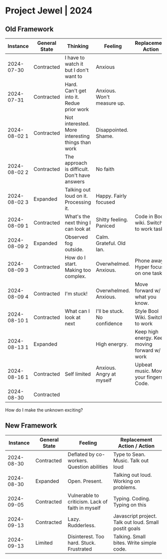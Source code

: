 # Project Jewel | 2024

## Old Framework

| Instance     | General State | Thinking                                          | Feeling                      | Replacement Action                            |
| ------------ | ------------- | ------------------------------------------------- | ---------------------------- | --------------------------------------------- |
| 2024-07-30   | Contracted    | I have to watch it but I don't want to            | Anxious                      |                                               |
| 2024-07-31   | Contracted    | Hard. Can't get into it. Redue prior work         | Anxious. Won't measure up.   |                                               |
| 2024-08-02 1 | Contracted    | Not interested. More interesting things than work | Disappointed. Shame.         |                                               |
| 2024-08-02 2 | Contracted    | The approach is difficult. Don't have answers     | No faith                     |                                               |
| 2024-08-02 3 | Expanded      | Talking out loud on it. Processing it.            | Happy. Fairly focused        |                                               |
| 2024-08-09 1 | Contracted    | What's the next thing I can look at               | Shitty feeling. Paniced      | Code in Bool wiki. Switch to work task        |
| 2024-08-09 2 | Expanded      | Observed fog outside.                             | Calm. Grateful. Old Ian.     |                                               |
| 2024-08-09 3 | Contracted    | How do I start. Making too complex.               | Overwhelmed. Anxious.        | Phone away. Hyper focus on one task.          |
| 2024-08-09 4 | Contracted    | I'm stuck!                                        | Overwhelmed. Anxious.        | Move forward w/ what you know.                |
| 2024-08-10 1 | Contracted    | What can I look at next                           | I'll be stuck. No confidence | Style Bool Wiki. Switch to work               |
| 2024-08-13 1 | Expanded      |                                                   | High energry.                | Keep high energy. Keep moving forward w/ work |
| 2024-08-16 1 | Contracted    | Self limited                                      | Anxious. Angry at myself     | Upbeat music. Move your fingers. Code.        |
| 2024-08-30   | Contracted    |                                                   |                              |                                               |

How do I make the unknown exciting?

## New Framework

| Instance   | General State | Feeling                                          | Replacement Action / Action                           |
| ---------- | ------------- | ------------------------------------------------ | ----------------------------------------------------- |
| 2024-08-30 | Contracted    | Deflated by co-workers. Question abilities       | Type to Sean. Music. Talk out loud                    |
| 2024-08-30 | Expanded      | Open. Present.                                   | Talking out loud. Working on problems.                |
| 2024-09-05 | Contracted    | Vulnerable to criticism. Lack of faith in myself | Typing. Coding. Typing on this                        |
| 2024-09-13 | Contracted    | Lazy. Rudderless.                                | Javascript project. Talk out loud. Small postit goals |
| 2024-09-13 | Limited       | Disinterest. Too hard. Stuck. Frustrated         | Talking. Small bites. Write simple code.              |
